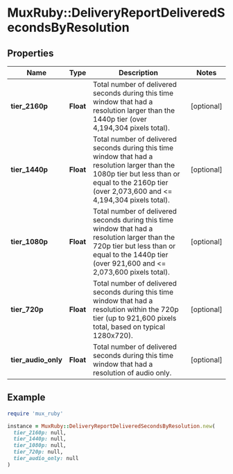 # MuxRuby::DeliveryReportDeliveredSecondsByResolution

## Properties

| Name | Type | Description | Notes |
| ---- | ---- | ----------- | ----- |
| **tier_2160p** | **Float** | Total number of delivered seconds during this time window that had a resolution larger than the 1440p tier (over 4,194,304 pixels total). | [optional] |
| **tier_1440p** | **Float** | Total number of delivered seconds during this time window that had a resolution larger than the 1080p tier but less than or equal to the 2160p tier (over 2,073,600 and &lt;&#x3D; 4,194,304 pixels total). | [optional] |
| **tier_1080p** | **Float** | Total number of delivered seconds during this time window that had a resolution larger than the 720p tier but less than or equal to the 1440p tier (over 921,600 and &lt;&#x3D; 2,073,600 pixels total). | [optional] |
| **tier_720p** | **Float** | Total number of delivered seconds during this time window that had a resolution within the 720p tier (up to 921,600 pixels total, based on typical 1280x720). | [optional] |
| **tier_audio_only** | **Float** | Total number of delivered seconds during this time window that had a resolution of audio only. | [optional] |

## Example

```ruby
require 'mux_ruby'

instance = MuxRuby::DeliveryReportDeliveredSecondsByResolution.new(
  tier_2160p: null,
  tier_1440p: null,
  tier_1080p: null,
  tier_720p: null,
  tier_audio_only: null
)
```

